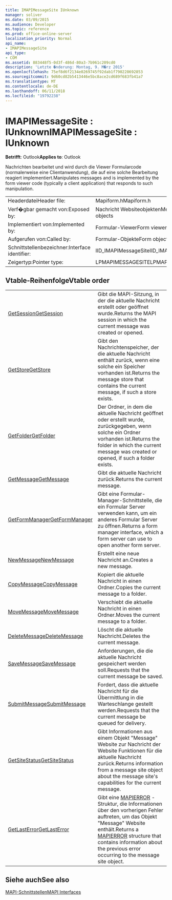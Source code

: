 ```yaml
---
title: IMAPIMessageSite IUnknown
manager: soliver
ms.date: 03/09/2015
ms.audience: Developer
ms.topic: reference
ms.prod: office-online-server
localization_priority: Normal
api_name:
- IMAPIMessageSite
api_type:
- COM
ms.assetid: 883448f5-0d3f-486d-80a3-7b961c209cd0
description: 'Letzte �nderung: Montag, 9. M�rz 2015'
ms.openlocfilehash: 75ef8d6f2134e0269745f92dab1f790228692853
ms.sourcegitcommit: 9d60cd82b5413446e5bc8ace2cd689f683fb41a7
ms.translationtype: MT
ms.contentlocale: de-DE
ms.lasthandoff: 06/11/2018
ms.locfileid: "19792238"
---
```

# <a name="imapimessagesite--iunknown"></a><span data-ttu-id="7c60a-103">IMAPIMessageSite : IUnknown</span><span class="sxs-lookup"><span data-stu-id="7c60a-103">IMAPIMessageSite : IUnknown</span></span>

  
  
<span data-ttu-id="7c60a-104">**Betrifft**: Outlook</span><span class="sxs-lookup"><span data-stu-id="7c60a-104">**Applies to**: Outlook</span></span> 
  
<span data-ttu-id="7c60a-105">Nachrichten bearbeitet und wird durch die Viewer Formularcode (normalerweise eine Clientanwendung), die auf eine solche Bearbeitung reagiert implementiert.</span><span class="sxs-lookup"><span data-stu-id="7c60a-105">Manipulates messages and is implemented by the form viewer code (typically a client application) that responds to such manipulation.</span></span>
  
|||
|:-----|:-----|
|<span data-ttu-id="7c60a-106">Headerdatei</span><span class="sxs-lookup"><span data-stu-id="7c60a-106">Header file:</span></span>  <br/> |<span data-ttu-id="7c60a-107">Mapiform.h</span><span class="sxs-lookup"><span data-stu-id="7c60a-107">Mapiform.h</span></span>  <br/> |
|<span data-ttu-id="7c60a-108">Verf�gbar gemacht von:</span><span class="sxs-lookup"><span data-stu-id="7c60a-108">Exposed by:</span></span>  <br/> |<span data-ttu-id="7c60a-109">Nachricht Websiteobjekten</span><span class="sxs-lookup"><span data-stu-id="7c60a-109">Message site objects</span></span>  <br/> |
|<span data-ttu-id="7c60a-110">Implementiert von:</span><span class="sxs-lookup"><span data-stu-id="7c60a-110">Implemented by:</span></span>  <br/> |<span data-ttu-id="7c60a-111">Formular-Viewer</span><span class="sxs-lookup"><span data-stu-id="7c60a-111">Form viewers</span></span>  <br/> |
|<span data-ttu-id="7c60a-112">Aufgerufen von:</span><span class="sxs-lookup"><span data-stu-id="7c60a-112">Called by:</span></span>  <br/> |<span data-ttu-id="7c60a-113">Formular-Objekte</span><span class="sxs-lookup"><span data-stu-id="7c60a-113">Form objects</span></span>  <br/> |
|<span data-ttu-id="7c60a-114">Schnittstellenbezeichner:</span><span class="sxs-lookup"><span data-stu-id="7c60a-114">Interface identifier:</span></span>  <br/> |<span data-ttu-id="7c60a-115">IID_IMAPIMessageSite</span><span class="sxs-lookup"><span data-stu-id="7c60a-115">IID_IMAPIMessageSite</span></span>  <br/> |
|<span data-ttu-id="7c60a-116">Zeigertyp:</span><span class="sxs-lookup"><span data-stu-id="7c60a-116">Pointer type:</span></span>  <br/> |<span data-ttu-id="7c60a-117">LPMAPIMESSAGESITE</span><span class="sxs-lookup"><span data-stu-id="7c60a-117">LPMAPIMESSAGESITE</span></span>  <br/> |
   
## <a name="vtable-order"></a><span data-ttu-id="7c60a-118">Vtable-Reihenfolge</span><span class="sxs-lookup"><span data-stu-id="7c60a-118">Vtable order</span></span>

|||
|:-----|:-----|
|[<span data-ttu-id="7c60a-119">GetSession</span><span class="sxs-lookup"><span data-stu-id="7c60a-119">GetSession</span></span>](imapimessagesite-getsession.md) <br/> |<span data-ttu-id="7c60a-120">Gibt die MAPI-Sitzung, in der die aktuelle Nachricht erstellt oder geöffnet wurde.</span><span class="sxs-lookup"><span data-stu-id="7c60a-120">Returns the MAPI session in which the current message was created or opened.</span></span>  <br/> |
|[<span data-ttu-id="7c60a-121">GetStore</span><span class="sxs-lookup"><span data-stu-id="7c60a-121">GetStore</span></span>](imapimessagesite-getstore.md) <br/> |<span data-ttu-id="7c60a-122">Gibt den Nachrichtenspeicher, der die aktuelle Nachricht enthält zurück, wenn eine solche ein Speicher vorhanden ist.</span><span class="sxs-lookup"><span data-stu-id="7c60a-122">Returns the message store that contains the current message, if such a store exists.</span></span>  <br/> |
|[<span data-ttu-id="7c60a-123">GetFolder</span><span class="sxs-lookup"><span data-stu-id="7c60a-123">GetFolder</span></span>](imapimessagesite-getfolder.md) <br/> |<span data-ttu-id="7c60a-124">Der Ordner, in dem die aktuelle Nachricht geöffnet oder erstellt wurde, zurückgegeben, wenn solche ein Ordner vorhanden ist.</span><span class="sxs-lookup"><span data-stu-id="7c60a-124">Returns the folder in which the current message was created or opened, if such a folder exists.</span></span>  <br/> |
|[<span data-ttu-id="7c60a-125">GetMessage</span><span class="sxs-lookup"><span data-stu-id="7c60a-125">GetMessage</span></span>](imapimessagesite-getmessage.md) <br/> |<span data-ttu-id="7c60a-126">Gibt die aktuelle Nachricht zurück.</span><span class="sxs-lookup"><span data-stu-id="7c60a-126">Returns the current message.</span></span>  <br/> |
|[<span data-ttu-id="7c60a-127">GetFormManager</span><span class="sxs-lookup"><span data-stu-id="7c60a-127">GetFormManager</span></span>](imapimessagesite-getformmanager.md) <br/> |<span data-ttu-id="7c60a-128">Gibt eine Formular-Manager-Schnittstelle, die ein Formular Server verwenden kann, um ein anderes Formular Server zu öffnen.</span><span class="sxs-lookup"><span data-stu-id="7c60a-128">Returns a form manager interface, which a form server can use to open another form server.</span></span>  <br/> |
|[<span data-ttu-id="7c60a-129">NewMessage</span><span class="sxs-lookup"><span data-stu-id="7c60a-129">NewMessage</span></span>](imapimessagesite-newmessage.md) <br/> |<span data-ttu-id="7c60a-130">Erstellt eine neue Nachricht an.</span><span class="sxs-lookup"><span data-stu-id="7c60a-130">Creates a new message.</span></span>  <br/> |
|[<span data-ttu-id="7c60a-131">CopyMessage</span><span class="sxs-lookup"><span data-stu-id="7c60a-131">CopyMessage</span></span>](imapimessagesite-copymessage.md) <br/> |<span data-ttu-id="7c60a-132">Kopiert die aktuelle Nachricht in einen Ordner.</span><span class="sxs-lookup"><span data-stu-id="7c60a-132">Copies the current message to a folder.</span></span>  <br/> |
|[<span data-ttu-id="7c60a-133">MoveMessage</span><span class="sxs-lookup"><span data-stu-id="7c60a-133">MoveMessage</span></span>](imapimessagesite-movemessage.md) <br/> |<span data-ttu-id="7c60a-134">Verschiebt die aktuelle Nachricht in einen Ordner.</span><span class="sxs-lookup"><span data-stu-id="7c60a-134">Moves the current message to a folder.</span></span>  <br/> |
|[<span data-ttu-id="7c60a-135">DeleteMessage</span><span class="sxs-lookup"><span data-stu-id="7c60a-135">DeleteMessage</span></span>](imapimessagesite-deletemessage.md) <br/> |<span data-ttu-id="7c60a-136">Löscht die aktuelle Nachricht.</span><span class="sxs-lookup"><span data-stu-id="7c60a-136">Deletes the current message.</span></span>  <br/> |
|[<span data-ttu-id="7c60a-137">SaveMessage</span><span class="sxs-lookup"><span data-stu-id="7c60a-137">SaveMessage</span></span>](imapimessagesite-savemessage.md) <br/> |<span data-ttu-id="7c60a-138">Anforderungen, die die aktuelle Nachricht gespeichert werden soll.</span><span class="sxs-lookup"><span data-stu-id="7c60a-138">Requests that the current message be saved.</span></span>  <br/> |
|[<span data-ttu-id="7c60a-139">SubmitMessage</span><span class="sxs-lookup"><span data-stu-id="7c60a-139">SubmitMessage</span></span>](imapimessagesite-submitmessage.md) <br/> |<span data-ttu-id="7c60a-140">Fordert, dass die aktuelle Nachricht für die Übermittlung in die Warteschlange gestellt werden.</span><span class="sxs-lookup"><span data-stu-id="7c60a-140">Requests that the current message be queued for delivery.</span></span>  <br/> |
|[<span data-ttu-id="7c60a-141">GetSiteStatus</span><span class="sxs-lookup"><span data-stu-id="7c60a-141">GetSiteStatus</span></span>](imapimessagesite-getsitestatus.md) <br/> |<span data-ttu-id="7c60a-142">Gibt Informationen aus einem Objekt "Message" Website zur Nachricht der Website Funktionen für die aktuelle Nachricht zurück.</span><span class="sxs-lookup"><span data-stu-id="7c60a-142">Returns information from a message site object about the message site's capabilities for the current message.</span></span>  <br/> |
|[<span data-ttu-id="7c60a-143">GetLastError</span><span class="sxs-lookup"><span data-stu-id="7c60a-143">GetLastError</span></span>](imapimessagesite-getlasterror.md) <br/> |<span data-ttu-id="7c60a-144">Gibt eine [MAPIERROR](mapierror.md) -Struktur, die Informationen über den vorherigen Fehler auftreten, um das Objekt "Message" Website enthält.</span><span class="sxs-lookup"><span data-stu-id="7c60a-144">Returns a [MAPIERROR](mapierror.md) structure that contains information about the previous error occurring to the message site object.</span></span>  <br/> |
   
## <a name="see-also"></a><span data-ttu-id="7c60a-145">Siehe auch</span><span class="sxs-lookup"><span data-stu-id="7c60a-145">See also</span></span>



[<span data-ttu-id="7c60a-146">MAPI-Schnittstellen</span><span class="sxs-lookup"><span data-stu-id="7c60a-146">MAPI Interfaces</span></span>](mapi-interfaces.md)


